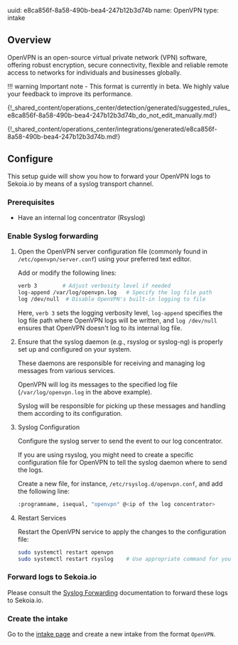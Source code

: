 uuid: e8ca856f-8a58-490b-bea4-247b12b3d74b
name: OpenVPN
type: intake

## Overview

OpenVPN is an open-source virtual private network (VPN) software, offering robust encryption, secure connectivity, flexible and reliable remote access to networks for individuals and businesses globally.

!!! warning
    Important note - This format is currently in beta. We highly value your feedback to improve its performance.

{!_shared_content/operations_center/detection/generated/suggested_rules_e8ca856f-8a58-490b-bea4-247b12b3d74b_do_not_edit_manually.md!}

{!_shared_content/operations_center/integrations/generated/e8ca856f-8a58-490b-bea4-247b12b3d74b.md!}

## Configure

This setup guide will show you how to forward your OpenVPN logs to Sekoia.io by means of a syslog transport channel.

### Prerequisites

- Have an internal log concentrator (Rsyslog)

### Enable Syslog forwarding

1. Open the OpenVPN server configuration file (commonly found in `/etc/openvpn/server.conf`) using your preferred text editor.
    
    Add or modify the following lines:

    ```bash
    verb 3        # Adjust verbosity level if needed
    log-append /var/log/openvpn.log   # Specify the log file path
    log /dev/null  # Disable OpenVPN's built-in logging to file
    ```

    Here, `verb 3` sets the logging verbosity level, `log-append` specifies the log file path where OpenVPN logs will be written, and `log /dev/null` ensures that OpenVPN doesn't log to its internal log file.

2. Ensure that the syslog daemon (e.g., rsyslog or syslog-ng) is properly set up and configured on your system.

    These daemons are responsible for receiving and managing log messages from various services.

    OpenVPN will log its messages to the specified log file (`/var/log/openvpn.log` in the above example).

    Syslog will be responsible for picking up these messages and handling them according to its configuration.

3. Syslog Configuration

    Configure the syslog server to send the event to our log concentrator.

    If you are using rsyslog, you might need to create a specific configuration file for OpenVPN to tell the syslog daemon where to send the logs.
    
    Create a new file, for instance, `/etc/rsyslog.d/openvpn.conf`, and add the following line:
    
    ```bash
    :programname, isequal, "openvpn" @<ip of the log concentrator>
    
    ```

4. Restart Services

    Restart the OpenVPN service to apply the changes to the configuration file:
    
    ```bash
    sudo systemctl restart openvpn
    sudo systemctl restart rsyslog    # Use appropriate command for your syslog daemon
    ```

### Forward logs to Sekoia.io

Please consult the [Syslog Forwarding](../../../ingestion_methods/sekoiaio_forwarder/) documentation to forward these logs to Sekoia.io.

### Create the intake

Go to the [intake page](https://app.sekoia.io/operations/intakes) and create a new intake from the format `OpenVPN`.
